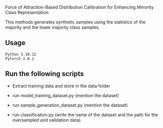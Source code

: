 Force of Attraction-Based Distribution Calibration for Enhancing Minority Class Representation

This methods generates synthetic samples using the statistics of the majority and the lower majority class samples.

## Usage
```
Python 3.10.12
Pytorch 2.0.1
```

## Run the following scripts

- Extract training data and store in the data folder

- run model_training_dataset.py (mention the dataset)

- run sample_generation_dataset.py (mention the dataset)

- run classification.py (write the name of the dataset and the path for the oversampled and validation data)
